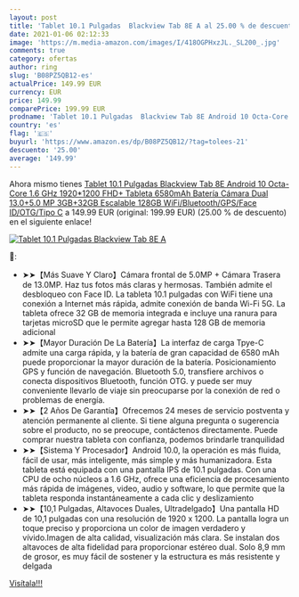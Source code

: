 ```yaml
---
layout: post
title: 'Tablet 10.1 Pulgadas  Blackview Tab 8E A al 25.00 % de descuento'
date: 2021-01-06 02:12:33
image: 'https://m.media-amazon.com/images/I/418OGPHxzJL._SL200_.jpg'
comments: true
category: ofertas
author: ring
slug: 'B08PZ5QB12-es'
actualPrice: 149.99 EUR
currency: EUR
price: 149.99
comparePrice: 199.99 EUR
prodname: 'Tablet 10.1 Pulgadas  Blackview Tab 8E Android 10 Octa-Core 1.6 GHz  1920*1200 FHD+ Tableta  6580mAh Batería  Cámara Dual 13.0+5.0 MP  3GB+32GB  Escalable 128GB  WiFi/Bluetooth/GPS/Face ID/OTG/Tipo C'
country: 'es'
flag: '🇪🇸'
buyurl: 'https://www.amazon.es/dp/B08PZ5QB12/?tag=tolees-21'
descuento: '25.00'
average: '149.99'
---
```


Ahora mismo tienes [Tablet 10.1 Pulgadas  Blackview Tab 8E Android 10 Octa-Core 1.6 GHz  1920*1200 FHD+ Tableta  6580mAh Batería  Cámara Dual 13.0+5.0 MP  3GB+32GB  Escalable 128GB  WiFi/Bluetooth/GPS/Face ID/OTG/Tipo C](https://www.amazon.es/dp/B08PZ5QB12/?tag=tolees-21) a 149.99 EUR (original: 199.99 EUR) (25.00 %  de descuento) en el siguiente enlace!

[![Tablet 10.1 Pulgadas  Blackview Tab 8E A](https://m.media-amazon.com/images/I/418OGPHxzJL._SL200_.jpg)](https://www.amazon.es/dp/B08PZ5QB12/?tag=tolees-21)

🔎:

- ➤➤【Más Suave Y Claro】Cámara frontal de 5.0MP + Cámara Trasera de 13.0MP. Haz tus fotos más claras y hermosas. También admite el desbloqueo con Face ID. La tableta 10.1 pulgadas con WiFi tiene una conexión a Internet más rápida, admite conexión de banda Wi-Fi 5G. La tableta ofrece 32 GB de memoria integrada e incluye una ranura para tarjetas microSD que le permite agregar hasta 128 GB de memoria adicional
- ➤➤【Mayor Duración De La Batería】La interfaz de carga Tpye-C admite una carga rápida, y la batería de gran capacidad de 6580 mAh puede proporcionar la mayor duración de la batería. Posicionamiento GPS y función de navegación. Bluetooth 5.0, transfiere archivos o conecta dispositivos Bluetooth, función OTG. y puede ser muy conveniente llevarlo de viaje sin preocuparse por la conexión de red o problemas de energía.
- ➤➤【2 Años De Garantía】Ofrecemos 24 meses de servicio postventa y atención permanente al cliente. Si tiene alguna pregunta o sugerencia sobre el producto, no se preocupe, contáctenos directamente. Puede comprar nuestra tableta con confianza, podemos brindarle tranquilidad
- ➤➤【Sistema Y Procesador】Android 10.0, la operación es más fluida, fácil de usar, más inteligente, más simple y más humanizadora. Esta tableta está equipada con una pantalla IPS de 10.1 pulgadas. Con una CPU de ocho núcleos a 1.6 GHz, ofrece una eficiencia de procesamiento más rápida de imágenes, video, audio y software, lo que permite que la tableta responda instantáneamente a cada clic y deslizamiento
- ➤➤【10,1 Pulgadas, Altavoces Duales, Ultradelgado】Una pantalla HD de 10,1 pulgadas con una resolución de 1920 x 1200. La pantalla logra un toque preciso y proporciona un color de imagen verdadero y vívido.Imagen de alta calidad, visualización más clara. Se instalan dos altavoces de alta fidelidad para proporcionar estéreo dual. Solo 8,9 mm de grosor, es muy fácil de sostener y la estructura es más resistente y delgada

[Visítala!!!](https://www.amazon.es/dp/B08PZ5QB12/?tag=tolees-21)
